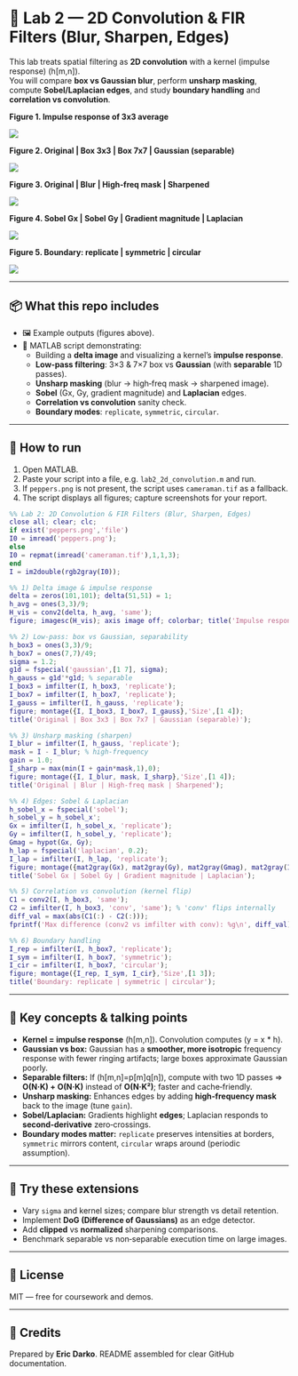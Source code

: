 # 🧮 Lab 2 — 2D Convolution & FIR Filters (Blur, Sharpen, Edges)

This lab treats spatial filtering as **2D convolution** with a kernel (impulse response) \(h[m,n]\).  
You will compare **box vs Gaussian blur**, perform **unsharp masking**, compute **Sobel/Laplacian edges**, and study **boundary handling** and **correlation vs convolution**.


**Figure 1. Impulse response of 3x3 average**

![](lab2_figs/fig1.png)


**Figure 2. Original | Box 3x3 | Box 7x7 | Gaussian (separable)**

![](lab2_figs/fig2.png)


**Figure 3. Original | Blur | High‑freq mask | Sharpened**

![](lab2_figs/fig3.png)


**Figure 4. Sobel Gx | Sobel Gy | Gradient magnitude | Laplacian**

![](lab2_figs/fig4.png)


**Figure 5. Boundary: replicate | symmetric | circular**

![](lab2_figs/fig5.png)


---

## 📦 What this repo includes
- 🖼️ Example outputs (figures above).
- 🧪 MATLAB script demonstrating:
  - Building a **delta image** and visualizing a kernel’s **impulse response**.
  - **Low‑pass filtering**: 3×3 & 7×7 box vs **Gaussian** (with **separable** 1D passes).
  - **Unsharp masking** (blur → high‑freq mask → sharpened image).
  - **Sobel** (Gx, Gy, gradient magnitude) and **Laplacian** edges.
  - **Correlation vs convolution** sanity check.
  - **Boundary modes**: `replicate`, `symmetric`, `circular`.

---

## 🚀 How to run
1. Open MATLAB.
2. Paste your script into a file, e.g. `lab2_2d_convolution.m` and run.
3. If `peppers.png` is not present, the script uses `cameraman.tif` as a fallback.
4. The script displays all figures; capture screenshots for your report.

```matlab
%% Lab 2: 2D Convolution & FIR Filters (Blur, Sharpen, Edges)
close all; clear; clc;
if exist('peppers.png','file')
I0 = imread('peppers.png');
else
I0 = repmat(imread('cameraman.tif'),1,1,3);
end
I = im2double(rgb2gray(I0));

%% 1) Delta image & impulse response
delta = zeros(101,101); delta(51,51) = 1;
h_avg = ones(3,3)/9;
H_vis = conv2(delta, h_avg, 'same');
figure; imagesc(H_vis); axis image off; colorbar; title('Impulse response of 3x3 average');

%% 2) Low-pass: box vs Gaussian, separability
h_box3 = ones(3,3)/9;
h_box7 = ones(7,7)/49;
sigma = 1.2;
g1d = fspecial('gaussian',[1 7], sigma);
h_gauss = g1d'*g1d; % separable
I_box3 = imfilter(I, h_box3, 'replicate');
I_box7 = imfilter(I, h_box7, 'replicate');
I_gauss = imfilter(I, h_gauss, 'replicate');
figure; montage({I, I_box3, I_box7, I_gauss},'Size',[1 4]);
title('Original | Box 3x3 | Box 7x7 | Gaussian (separable)');

%% 3) Unsharp masking (sharpen)
I_blur = imfilter(I, h_gauss, 'replicate');
mask = I - I_blur; % high-frequency
gain = 1.0;
I_sharp = max(min(I + gain*mask,1),0);
figure; montage({I, I_blur, mask, I_sharp},'Size',[1 4]);
title('Original | Blur | High-freq mask | Sharpened');

%% 4) Edges: Sobel & Laplacian
h_sobel_x = fspecial('sobel');
h_sobel_y = h_sobel_x';
Gx = imfilter(I, h_sobel_x, 'replicate');
Gy = imfilter(I, h_sobel_y, 'replicate');
Gmag = hypot(Gx, Gy);
h_lap = fspecial('laplacian', 0.2);
I_lap = imfilter(I, h_lap, 'replicate');
figure; montage({mat2gray(Gx), mat2gray(Gy), mat2gray(Gmag), mat2gray(I_lap)},'Size',[1 4]);
title('Sobel Gx | Sobel Gy | Gradient magnitude | Laplacian');

%% 5) Correlation vs convolution (kernel flip)
C1 = conv2(I, h_box3, 'same');
C2 = imfilter(I, h_box3, 'conv', 'same'); % 'conv' flips internally
diff_val = max(abs(C1(:) - C2(:)));
fprintf('Max difference (conv2 vs imfilter with conv): %g\n', diff_val);

%% 6) Boundary handling
I_rep = imfilter(I, h_box7, 'replicate');
I_sym = imfilter(I, h_box7, 'symmetric');
I_cir = imfilter(I, h_box7, 'circular');
figure; montage({I_rep, I_sym, I_cir},'Size',[1 3]);
title('Boundary: replicate | symmetric | circular');
```

---

## 🧠 Key concepts & talking points
- **Kernel = impulse response** \(h[m,n]\). Convolution computes \(y = x * h\).
- **Gaussian vs box:** Gaussian has a **smoother, more isotropic** frequency response with fewer ringing artifacts; large boxes approximate Gaussian poorly.
- **Separable filters:** If \(h[m,n]=p[m]q[n]\), compute with two 1D passes ⇒ **O(N·K) + O(N·K)** instead of **O(N·K²)**; faster and cache‑friendly.
- **Unsharp masking:** Enhances edges by adding **high‑frequency mask** back to the image (tune `gain`).
- **Sobel/Laplacian:** Gradients highlight **edges**; Laplacian responds to **second‑derivative** zero‑crossings.
- **Boundary modes matter:** `replicate` preserves intensities at borders, `symmetric` mirrors content, `circular` wraps around (periodic assumption).

---

## 🔧 Try these extensions
- Vary `sigma` and kernel sizes; compare blur strength vs detail retention.
- Implement **DoG (Difference of Gaussians)** as an edge detector.
- Add **clipped** vs **normalized** sharpening comparisons.
- Benchmark separable vs non‑separable execution time on large images.

---

## 📜 License
MIT — free for coursework and demos.

---

## 🙌 Credits
Prepared by **Eric Darko**. README assembled for clear GitHub documentation.
